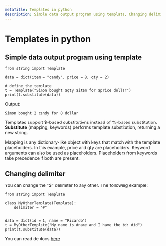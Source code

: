 ```yaml
---
metaTitle: Templates in python
description: Simple data output program using template, Changing delimiter
---
```


# Templates in python




## Simple data output program using template


```
from string import Template

data = dict(item = "candy", price = 8, qty = 2)

# define the template
t = Template("Simon bought $qty $item for $price dollar")   
print(t.substitute(data))

```

Output:

```
Simon bought 2 candy for 8 dollar

```

Templates support $-based substitutions instead of %-based substitution. **Substitute** (mapping, keywords) performs template substitution, returning a new string.

Mapping is any dictionary-like object with keys that match with the template placeholders. In this example, price and qty are placeholders. Keyword arguments can also be used as placeholders. Placeholders from keywords take precedence if both are present.



## Changing delimiter


You can change the "$" delimiter to any other. The following example:

```
from string import Template

class MyOtherTemplate(Template):
    delimiter = "#"


data = dict(id = 1, name = "Ricardo")
t = MyOtherTemplate("My name is #name and I have the id: #id")
print(t.substitute(data))

```

You can read de docs [here](https://docs.python.org/3/library/string.html?highlight=template#string.Template.template)

